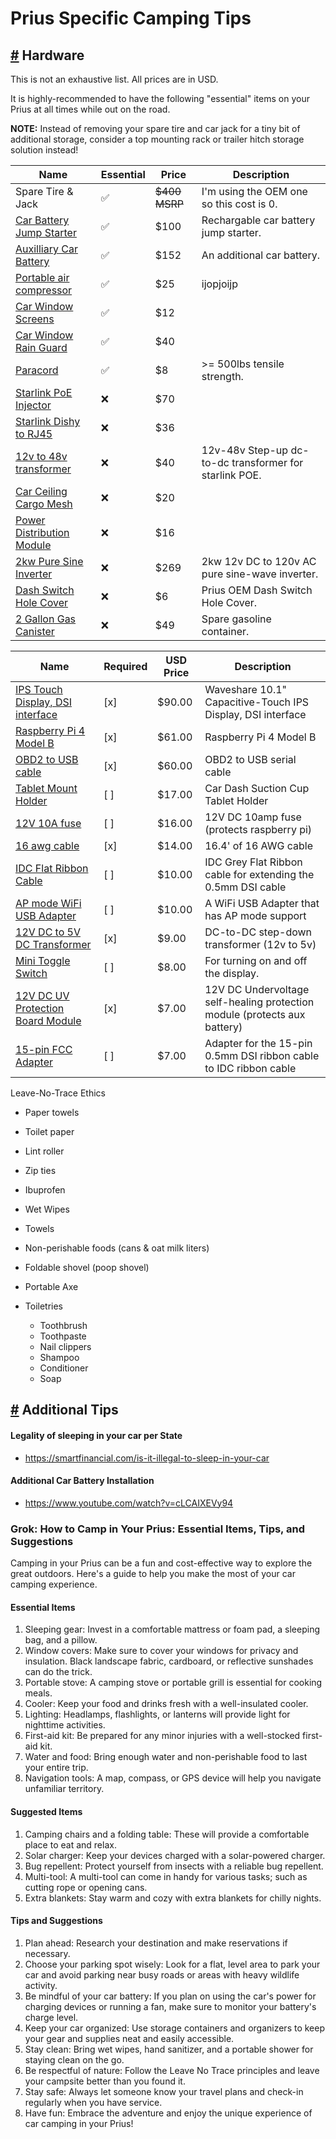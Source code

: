 # Prius Specific Camping Tips



## [#](#hardware) Hardware

This is not an exhaustive list. All prices are in USD.

It is highly-recommended to have the following "essential" items on your Prius at all times while out on the road.

**NOTE:** Instead of removing your spare tire and car jack for a tiny bit of additional storage, consider a top mounting rack or trailer hitch storage solution instead!

| Name                                                                | Essential     | Price         | Description                                                |
|---------------------------------------------------------------------|---------------|---------------|------------------------------------------------------------|
| Spare Tire & Jack                                                   | :white_check_mark: | ~~$400 MSRP~~ | I'm using the OEM one so this cost is 0.              |
| [Car Battery Jump Starter](https://www.amazon.com/dp/B015TKUPIC)    | :white_check_mark: | $100     | Rechargable car battery jump starter.                      |
| [Auxilliary Car Battery](https://www.amazon.com/dp/B0CBQ4GR6T)      | :white_check_mark: | $152     | An additional car battery.                                 |
| [Portable air compressor](https://www.amazon.com/dp/B0BLCHZJD5)     | :white_check_mark: | $25      | ijopjoijp |
| [Car Window Screens](https://www.amazon.com/dp/B01M4NRZAG)          | :white_check_mark: | $12      | |
| [Car Window Rain Guard](https://www.amazon.com/dp/B0811PB3ZR)       | :white_check_mark: | $40      | |
| [Paracord](https://www.amazon.com/gp/product/B00ACL4T2M)            | :white_check_mark: | $8       | >= 500lbs tensile strength. |
| [Starlink PoE Injector](https://www.amazon.com/dp/B0CQC4321X)       | :x:           | $70           | |
| [Starlink Dishy to RJ45](https://www.amazon.com/dp/B0CQLD84W4)      | :x:           | $36           | |
| [12v to 48v transformer](https://www.amazon.com/dp/B0B7WZGCM3)      | :x:           | $40           | 12v-48v Step-up dc-to-dc transformer for starlink POE. |
| [Car Ceiling Cargo Mesh](https://www.amazon.com/dp/B0BCG18SWZ)      | :x:           | $20           | |
| [Power Distribution Module](https://www.amazon.com/dp/B0BMTKGCM6)   | :x:           | $16           | |
| [2kw Pure Sine Inverter](https://www.amazon.com/dp/B07H9SXV61)      | :x:           | $269          | 2kw 12v DC to 120v AC pure sine-wave inverter. |
| [Dash Switch Hole Cover](https://www.toyotapartsdeal.com/oem/toyota~cover~spare~switch~hole~55539-28160-c0.html)| :x: | $6 | Prius OEM Dash Switch Hole Cover. |
| [2 Gallon Gas Canister](https://www.amazon.com/dp/B09H6RYVB1)       | :x:           | $49           | Spare gasoline container. |




| Name                                                                                 | Required | USD Price  | Description                                                                |
|--------------------------------------------------------------------------------------|----------|------------|----------------------------------------------------------------------------|
| [IPS Touch Display, DSI interface](https://www.amazon.com/dp/B0BLZ5CSJQ/)            | [x]      | $90.00     | Waveshare 10.1" Capacitive-Touch IPS Display, DSI interface                |
| [Raspberry Pi 4 Model B](https://www.amazon.com/dp/B07TC2BK1X/)                      | [x]      | $61.00     | Raspberry Pi 4 Model B                                                     |
| [OBD2 to USB cable](https://www.amazon.com/dp/B081VQVD3F)                            | [x]      | $60.00     | OBD2 to USB serial cable                                                   |
| [Tablet Mount Holder](https://www.amazon.com/dp/B09TQG3RND/)                         | [ ]      | $17.00     | Car Dash Suction Cup Tablet Holder                                         |
| [12V 10A fuse](https://www.amazon.com/dp/B075Y9V2YH/)                                | [ ]      | $16.00     | 12V DC 10amp fuse (protects raspberry pi)                                  |
| [16 awg cable](https://www.amazon.com/gp/product/B09XRJ58JV/)                        | [x]      | $14.00     | 16.4' of 16 AWG cable                                                      |
| [IDC Flat Ribbon Cable](https://www.amazon.com/dp/B07P9GW261)                        | [ ]      | $10.00     | IDC Grey Flat Ribbon cable for extending the 0.5mm DSI cable               |
| [AP mode WiFi USB Adapter](https://www.amazon.com/gp/product/B08F2ZNC6J)             | [ ]      | $10.00     | A WiFi USB Adapter that has AP mode support                                |
| [12V DC to 5V DC Transformer](https://www.amazon.com/dp/B09DGDQ48H)                  | [x]      | $9.00      | DC-to-DC step-down transformer (12v to 5v)                                 |
| [Mini Toggle Switch](https://www.amazon.com/dp/B0799LBFNY/)                          | [ ]      | $8.00      | For turning on and off the display.                                        |
| [12V DC UV Protection Board Module](https://www.amazon.com/dp/product/B07B49T4DQ/)   | [x]      | $7.00      | 12V DC Undervoltage self-healing protection module (protects aux battery)  |
| [15-pin FCC Adapter](https://www.amazon.com/dp/B0CLVRB1KR/)                          | [ ]      | $7.00      | Adapter for the 15-pin 0.5mm DSI ribbon cable to IDC ribbon cable          |







Leave-No-Trace Ethics


- Paper towels
- Toilet paper
- Lint roller
- Zip ties
- Ibuprofen
- Wet Wipes
- Towels
- Non-perishable foods (cans & oat milk liters)
- Foldable shovel (poop shovel)
- Portable Axe

- Toiletries
  - Toothbrush
  - Toothpaste
  - Nail clippers
  - Shampoo
  - Conditioner
  - Soap


## [#](#additional-tips) Additional Tips


#### Legality of sleeping in your car per State

- https://smartfinancial.com/is-it-illegal-to-sleep-in-your-car


#### Additional Car Battery Installation

- https://www.youtube.com/watch?v=cLCAIXEVy94



### Grok: How to Camp in Your Prius: Essential Items, Tips, and Suggestions

Camping in your Prius can be a fun and cost-effective way to explore the great outdoors. Here's a guide to help you make the most of your car camping experience.

#### Essential Items

1. Sleeping gear: Invest in a comfortable mattress or foam pad, a sleeping bag, and a pillow.
2. Window covers: Make sure to cover your windows for privacy and insulation. Black landscape fabric, cardboard, or reflective sunshades can do the trick.
3. Portable stove: A camping stove or portable grill is essential for cooking meals.
4. Cooler: Keep your food and drinks fresh with a well-insulated cooler.
5. Lighting: Headlamps, flashlights, or lanterns will provide light for nighttime activities.
6. First-aid kit: Be prepared for any minor injuries with a well-stocked first-aid kit.
7. Water and food: Bring enough water and non-perishable food to last your entire trip.
8. Navigation tools: A map, compass, or GPS device will help you navigate unfamiliar territory.

#### Suggested Items

1. Camping chairs and a folding table: These will provide a comfortable place to eat and relax.
2. Solar charger: Keep your devices charged with a solar-powered charger.
3. Bug repellent: Protect yourself from insects with a reliable bug repellent.
4. Multi-tool: A multi-tool can come in handy for various tasks; such as cutting rope or opening cans.
5. Extra blankets: Stay warm and cozy with extra blankets for chilly nights.

#### Tips and Suggestions

1. Plan ahead: Research your destination and make reservations if necessary.
2. Choose your parking spot wisely: Look for a flat, level area to park your car and avoid parking near busy roads or areas with heavy wildlife activity.
3. Be mindful of your car battery: If you plan on using the car's power for charging devices or running a fan, make sure to monitor your battery's charge level.
4. Keep your car organized: Use storage containers and organizers to keep your gear and supplies neat and easily accessible.
5. Stay clean: Bring wet wipes, hand sanitizer, and a portable shower for staying clean on the go.
6. Be respectful of nature: Follow the Leave No Trace principles and leave your campsite better than you found it.
7. Stay safe: Always let someone know your travel plans and check-in regularly when you have service.
8. Have fun: Embrace the adventure and enjoy the unique experience of car camping in your Prius!
